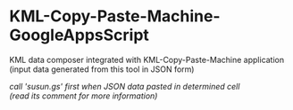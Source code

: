 # KML-Copy-Paste-Machine-GoogleAppsScript
KML data composer
integrated with KML-Copy-Paste-Machine application
(input data generated from this tool in JSON form)

*call 'susun.gs' first when JSON data pasted in determined cell*</br>
*(read its comment for more information)*
